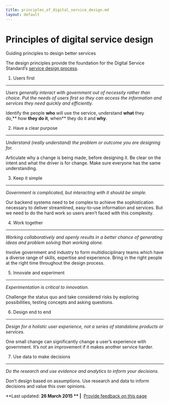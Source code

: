 ```yaml
---
title: principles_of_digital_service_design.md
layout: default
---
```

Principles of digital service design
====================================

Guiding principles to design better services

The design principles provide the foundation for the Digital Service Standard’s [service design process](service_design_process.md).

1. Users first
--------------

*Users generally interact with government out of necessity rather than choice. Put the needs of users first so they can access the information and services they need quickly and efficiently.*

Identify the people **who** will use the service, understand **what** they do,** how **they do it**, when** they do it and **why**.

2. Have a clear purpose
-----------------------

*Understand (really understand) the problem or outcome you are designing for.*

Articulate why a change is being made, before designing it. Be clear on the intent and what the driver is for change. Make sure everyone has the same understanding.

3. Keep it simple
-----------------

*Government is complicated, but interacting with it should be simple.*

Our backend systems need to be complex to achieve the sophistication necessary to deliver streamlined, easy-to-use information and services. But we need to do the hard work so users aren’t faced with this complexity.

4. Work together
----------------

*Working collaboratively and openly results in a better chance of generating ideas and problem solving than working alone.*

Involve government and industry to form multidisciplinary teams which have a diverse range of skills, expertise and experience. Bring in the right people at the right time throughout the design process.

5. Innovate and experiment
--------------------------

*Experimentation is critical to innovation.*

Challenge the status quo and take considered risks by exploring possibilities, testing concepts and asking questions.

6. Design end to end
--------------------

*Design for a holistic user experience, not a series of standalone products or services.*

One small change can significantly change a user’s experience with government. It’s not an improvement if it makes another service harder.

7. Use data to make decisions
-----------------------------

*Do the research and use evidence and analytics to inform your decisions.*

Don’t design based on assumptions. Use research and data to inform decisions and value this over opinions.

**Last updated: **26 March 2015 ** |**  [Provide feedback on this page](../feedback%3Furl_from=DesignPrinciples.html)

